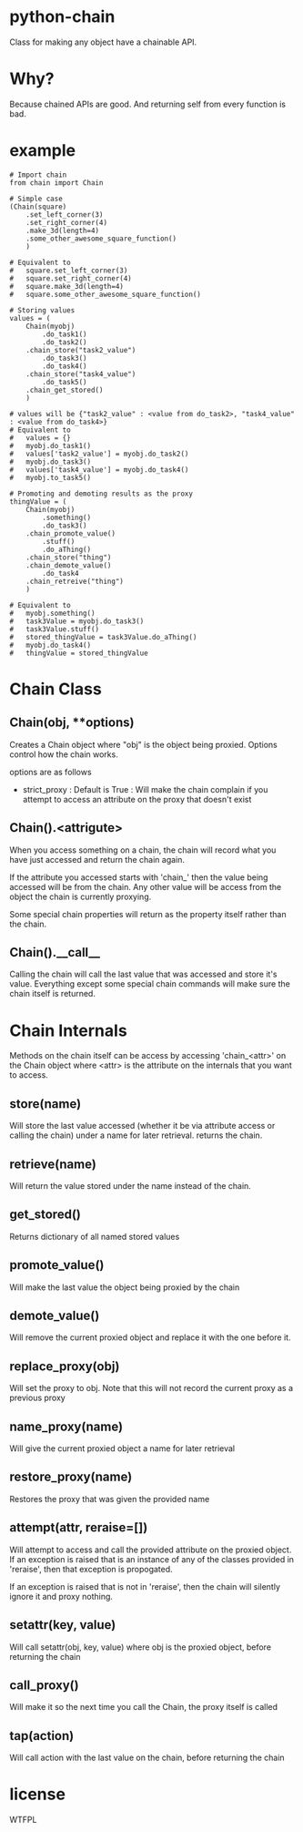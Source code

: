 python-chain
============

Class for making any object have a chainable API.

Why?
====

Because chained APIs are good.
And returning self from every function is bad.

example
=======
    
    # Import chain
    from chain import Chain
    
    # Simple case
    (Chain(square)
        .set_left_corner(3)
        .set_right_corner(4)
        .make_3d(length=4)
        .some_other_awesome_square_function()
        )
    
    # Equivalent to
    #   square.set_left_corner(3)
    #   square.set_right_corner(4)
    #   square.make_3d(length=4)
    #   square.some_other_awesome_square_function()
    
    # Storing values
    values = (
        Chain(myobj)
            .do_task1()
            .do_task2()
        .chain_store("task2_value")
            .do_task3()
            .do_task4()
        .chain_store("task4_value")
            .do_task5()
        .chain_get_stored()
        )
    
    # values will be {"task2_value" : <value from do_task2>, "task4_value" : <value from do_task4>}
    # Equivalent to 
    #   values = {}
    #   myobj.do_task1()
    #   values['task2_value'] = myobj.do_task2()
    #   myobj.do_task3()
    #   values['task4_value'] = myobj.do_task4()
    #   myobj.to_task5()
    
    # Promoting and demoting results as the proxy
    thingValue = (
        Chain(myobj)
            .something()
            .do_task3()
        .chain_promote_value()
            .stuff()
            .do_aThing()
        .chain_store("thing")
        .chain_demote_value()
            .do_task4
        .chain_retreive("thing")
        )
    
    # Equivalent to
    #   myobj.something()
    #   task3Value = myobj.do_task3()
    #   task3Value.stuff()
    #   stored_thingValue = task3Value.do_aThing()
    #   myobj.do_task4()
    #   thingValue = stored_thingValue

Chain Class
===========

Chain(obj, **options)
---------------------

Creates a Chain object where "obj" is the object being proxied.
Options control how the chain works.

options are as follows

 * strict_proxy : Default is True : Will make the chain complain if you attempt to access an attribute on the proxy that doesn't exist

Chain().\<attrigute\>
-------------------

When you access something on a chain, the chain will record what you have just accessed and return the chain again.

If the attribute you accessed starts with 'chain_' then the value being accessed will be from the chain.
Any other value will be access from the object the chain is currently proxying.

Some special chain properties will return as the property itself rather than the chain.

Chain().\_\_call\_\_
----------------

Calling the chain will call the last value that was accessed and store it's value.
Everything except some special chain commands will make sure the chain itself is returned.

Chain Internals
===============

Methods on the chain itself can be access by accessing 'chain_\<attr\>' on the Chain object where \<attr\> is the attribute on the internals that you want to access.

store(name)
-----------

Will store the last value accessed (whether it be via attribute access or calling the chain) under a name for later retrieval.
returns the chain.

retrieve(name)
--------------

Will return the value stored under the name instead of the chain.

get_stored()
-------------

Returns dictionary of all named stored values

promote_value()
---------------

Will make the last value the object being proxied by the chain

demote_value()
--------------

Will remove the current proxied object and replace it with the one before it.

replace_proxy(obj)
--------------

Will set the proxy to obj.
Note that this will not record the current proxy as a previous proxy

name_proxy(name)
-----------------

Will give the current proxied object a name for later retrieval

restore_proxy(name)
-------------------

Restores the proxy that was given the provided name

attempt(attr, reraise=[])
-------------------------

Will attempt to access and call the provided attribute on the proxied object. If an exception is raised that is an instance of any of the classes provided in 'reraise', then that exception is propogated.

If an exception is raised that is not in 'reraise', then the chain will silently ignore it and proxy nothing.


setattr(key, value)
-------------------

Will call setattr(obj, key, value) where obj is the proxied object, before returning the chain

call_proxy()
------------

Will make it so the next time you call the Chain, the proxy itself is called

tap(action)
-----------

Will call action with the last value on the chain, before returning the chain

license
=======

WTFPL
